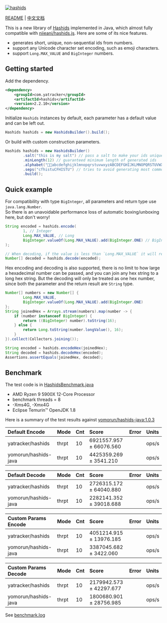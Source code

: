 [![hashids](https://hashids.org/public/img/hashids.gif 'Hashids')](https://hashids.org/)

[README](README.md) | [中文文档](README_zh.md)

This is a new library of [Hashids](https://hashids.org) implemented in Java, which almost fully compatible with [niieani/hashids.js](https://github.com/niieani/hashids.js). Here are some of its nice features.

- generates short, unique, non-sequential ids from numbers.
- support any Unicode character set encoding, such as emoji characters.
- support `Long.MAX_VALUE` and `BigInteger` numbers.

## Getting started

Add the dependency.

```xml
<dependency>
    <groupId>com.yatracker</groupId>
    <artifactId>hashids</artifactId>
    <version>2.2.10</version>
</dependency>
```

Initialize `Hashids` instances by default, each parameter has a default value and can be left out.

```java
Hashids hashids = new HashidsBuilder().build();
```

Or build with custom construction parameters.

```java
Hashids hashids = new HashidsBuilder()
        .salt("this is my salt") // pass a salt to make your ids unique
        .minLength(12) // guaranteed minimum length of generated ids
        .alphabet("🍭😚abcdefghijklmnopqrstuvwxyzABCDEFGHIJKLMNOPQRSTUVWXYZ1234567890")
        .seps("cfhistuCFHISTU") // tries to avoid generating most common English curse words by generating ids that never have the following letters next to each other
        .build();
```

## Quick example

For compatibility with type `BigInteger`, all parameters and return type use `java.lang.Number`.    
So there is an unavoidable performance loss of automatic boxing/unboxing here, but don't worry!

```java
String encoded = hashids.encode(
        1, // Integer
        Long.MAX_VALUE, // Long
        BigInteger.valueOf(Long.MAX_VALUE).add(BigInteger.ONE) // BigInteger
);

// When decoding, if the value is less than `Long.MAX_VALUE` it will return `Long`, otherwise it will return `BigInteger`.
Number[] decoded = hashids.decode(encoded);
```

Hex encoding and decoding is also supported, there is no limit to how large a hexadecimal number can be passed, and 
you can join any hex string to a long hex string. But the decoding will only be treated as one hex number, since 
both the parameter and the return result are `String` type.

```java
Number[] numbers = new Number[] {
        Long.MAX_VALUE, 
        BigInteger.valueOf(Long.MAX_VALUE).add(BigInteger.ONE)
};
String joinedHex = Arrays.stream(numbers).map(number -> {
    if (number instanceof BigInteger) {
        return ((BigInteger) number).toString(16);
    } else {
        return Long.toString(number.longValue(), 16);
    }
}).collect(Collectors.joining());

String encoded = hashids.encodeHex(joinedHex);
String decoded = hashids.decodeHex(encoded);
Assertions.assertEquals(joinedHex, decoded);
```

## Benchmark

The test code is in [HashidsBenchmark.java](src/test/java/com/yatracker/benchmark/HashidsBenchmark.java)

- AMD Ryzen 9 5900X 12-Core Processor
- benchmark threads = 8
- -Xms4G, -Xmx4G
- Eclipse Temurin™ OpenJDK 1.8

Here is a summary of the test results against [yomorun/hashids-java:1.0.3](https://github.com/yomorun/hashids-java)

| Default Encode       | Mode  | Cnt   | Score | Error | Units |
|:---------------------|:------|:------|:------|:------|:------|
| yatracker/hashids    | thrpt | 10 | 6921557.957 ± 66076.560 | | ops/s |
| yomorun/hashids-java | thrpt | 10 | 4425359.269 ±  3541.210 | | ops/s |

| Default Decode       | Mode  | Cnt   | Score | Error | Units |
|:---------------------|:------|:------|:------|:------|:------|
| yatracker/hashids    | thrpt | 10 | 2726315.172 ± 64040.880 | | ops/s |
| yomorun/hashids-java | thrpt | 10 | 2282141.352 ± 39018.688 | | ops/s |

| Custom Params Encode | Mode  | Cnt   | Score | Error | Units |
|:---------------------|:------|:------|:------|:------|:------|
| yatracker/hashids    | thrpt | 10 | 4051214.915 ± 13976.185 | | ops/s |
| yomorun/hashids-java | thrpt | 10 | 3387045.682 ±  3422.060 | | ops/s |

| Custom Params Decode | Mode  | Cnt   | Score | Error | Units |
|:---------------------|:------|:------|:------|:------|:------|
| yatracker/hashids    | thrpt | 10 | 2179942.573 ± 42297.677 | | ops/s |
| yomorun/hashids-java | thrpt | 10 | 1800680.901 ± 28756.985 | | ops/s |

See [benchmark.log](benchmark/benchmark.log)